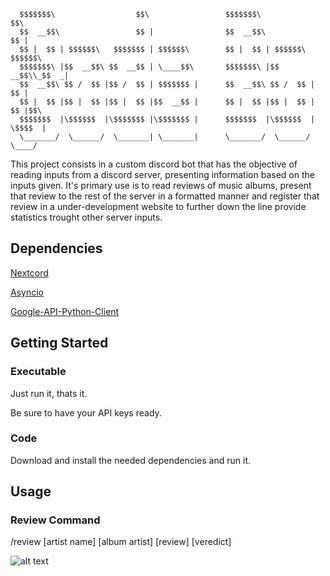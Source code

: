       $$$$$$$\                  $$\                 $$$$$$$\             $$\     
      $$  __$$\                 $$ |                $$  __$$\            $$ |    
      $$ |  $$ | $$$$$$\   $$$$$$$ | $$$$$$\        $$ |  $$ | $$$$$$\ $$$$$$\   
      $$$$$$$\ |$$  __$$\ $$  __$$ | \____$$\       $$$$$$$\ |$$  __$$\\_$$  _|  
      $$  __$$\ $$ /  $$ |$$ /  $$ | $$$$$$$ |      $$  __$$\ $$ /  $$ | $$ |    
      $$ |  $$ |$$ |  $$ |$$ |  $$ |$$  __$$ |      $$ |  $$ |$$ |  $$ | $$ |$$\ 
      $$$$$$$  |\$$$$$$  |\$$$$$$$ |\$$$$$$$ |      $$$$$$$  |\$$$$$$  | \$$$$  |
      \_______/  \______/  \_______| \_______|      \_______/  \______/   \____/

This project consists in a custom discord bot that has the objective of reading inputs from a discord server, presenting information based on the inputs given.
It's primary use is to read reviews of music albums, present that review to the rest of the server in a formatted manner and register that review in a under-development website to further down the line provide statistics trought other server inputs.

## Dependencies
[Nextcord](https://docs.nextcord.dev/en/stable/)

[Asyncio](https://docs.python.org/3/library/asyncio.html)

[Google-API-Python-Client](https://github.com/googleapis/google-api-python-client)


## Getting Started
### Executable
Just run it, thats it.

Be sure to have your API keys ready.

### Code
Download and install the needed dependencies and run it.


## Usage
### Review Command
/review [artist name] [album artist] [review] [veredict]

![alt text](https://i.ibb.co/g6jQc7n/boda-bot-icon2.png)
